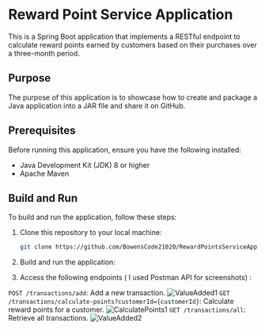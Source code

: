 # Reward Point Service Application

This is a Spring Boot application that implements a RESTful endpoint to calculate reward points earned by customers based on their purchases over a three-month period.
## Purpose

The purpose of this application is to showcase how to create and package a Java application into a JAR file and share it on GitHub.

## Prerequisites

Before running this application, ensure you have the following installed:

- Java Development Kit (JDK) 8 or higher
- Apache Maven

## Build and Run

To build and run the application, follow these steps:

1. Clone this repository to your local machine:
   ```sh
   git clone https://github.com/BowensCode21020/RewardPointsServiceApplication.git
2. Build and run the application:

3. Access the following endpoints ( I used Postman API for screenshots) :

`POST /transactions/add`: Add a new transaction.
![ValueAdded1](https://github.com/BowensCode21020/RewardPointsServiceApplication/assets/74689536/d8fe09d5-b152-46af-bce1-ba9fc51d8513)
`GET /transactions/calculate-points?customerId={customerId}`: Calculate reward points for a customer.
![CalculatePoints1](https://github.com/BowensCode21020/RewardPointsServiceApplication/assets/74689536/3fb0c326-10e2-4027-bd82-9d94dcc0d164)
`GET /transactions/all`: Retrieve all transactions.
![ValueAdded2](https://github.com/BowensCode21020/RewardPointsServiceApplication/assets/74689536/9952ddd0-66f8-404f-b021-c237c15eb8d9)
